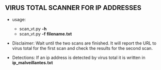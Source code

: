 ## VIRUS TOTAL SCANNER FOR IP ADDRESSES
- usage:
  - scan_vt.py **-h**
  - scan_vt.py **-f**  **filename.txt**
  
- Disclaimer: Wait until the two scans are finished. It will report the URL to virus total for the first scan and check the results for the second scan.

- Detections: If an ip address is detected by virus total it is written in **ip_malveillantes.txt**
